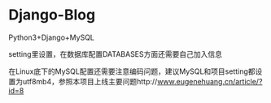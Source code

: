 # Django-Blog

Python3+Django+MySQL

setting里设置，在数据库配置DATABASES方面还需要自己加入信息

在Linux底下的MySQL配置还需要注意编码问题，建议MySQL和项目setting都设置为utf8mb4，参照本项目上线主要问题http://www.eugenehuang.cn/article/?id=8


